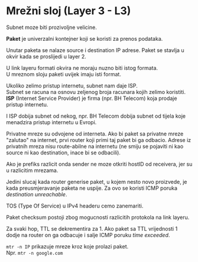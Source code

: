 # Mrežni sloj (Layer 3 - L3)

Subnet moze biti prozivoljne velicine.

**Paket** je univerzalni kontejner koji se koristi za prenos podataka.

Unutar paketa se nalaze source i destination IP adrese.
Paket se stavlja u okvir kada se proslijedi u layer 2.

U link layeru formati okvira ne moraju nuzno biti istog formata. \
U mreznom sloju paketi uvijek imaju isti format.

Ukoliko zelimo pristup internetu, subnet nam daje ISP. \
Subnet se racuna na osnovu zeljenog broja racunara kojih zelimo koristiti. \
**ISP** (Internet Service Provider) je firma (npr. BH Telecom) koja prodaje pristup internetu.

I ISP dobija subnet od nekog, npr. BH Telecom dobija subnet od tijela koje menadzira pristup internetu u Evropi.

Privatne mreze su odvojene od interneta.
Ako bi paket sa privatne mreze "zalutao" na internet, prvi router koji primi taj paket bi ga odbacio.
Adrese iz privatnih mreza nisu route-abilne na internetu (ne smiju se pojaviti ni kao source ni kao destination, inace bi se odbacili).

Ako je prefiks razlicit onda sender ne moze otkriti hostID od receivera, jer su u razlicitim mrezama.

Jedini slucaj kada router generise paket, u kojem nesto novo proizvede, je kada preusmjeravanje paketa ne uspije.
Za ovo se koristi ICMP poruka *destination unreachable*.

TOS (Type Of Service) u IPv4 headeru cemo zanemariti.

Paket checksum postoji zbog mogucnosti razlicitih protokola na link layeru.

Za svaki hop, TTL se dekrementira za 1.
Ako paket sa TTL vrijednosti 1 dodje na router on ga odbacuje i salje ICMP poruku *time exceeded*.

`mtr -n IP` prikazuje mreze kroz koje prolazi paket. \
Npr. `mtr -n google.com`
